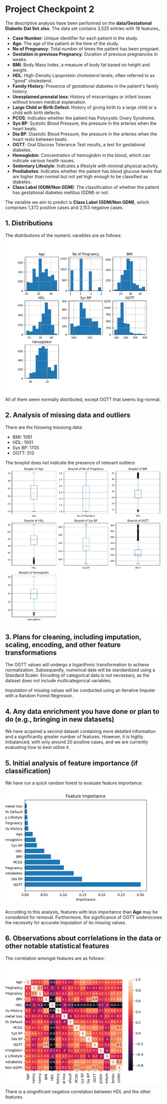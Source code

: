 # Project Checkpoint 2

The descriptive analysis have been performed on the **data/Gestational Diabetic Dat Set.xlsx**.
The data set contains 3,525 entries with 18 features_
+ **Case Number**: Unique identifier for each patient in the study.
+ **Age**: The age of the patient at the time of the study.
+ **No of Pregnancy**: Total number of times the patient has been pregnant.
+ **Gestation in previous Pregnancy**: Duration of previous pregnancies in weeks.
+ **BMI**: Body Mass Index, a measure of body fat based on height and weight.
+ **HDL**: High-Density Lipoprotein cholesterol levels, often referred to as "good" cholesterol.
+ **Family History**: Presence of gestational diabetes in the patient's family history.
+ **Unexplained prenatal loss**: History of miscarriages or infant losses without known medical explanation.
+ **Large Child or Birth Defect**: History of giving birth to a large child or a child with birth defects.
+ **PCOS**: Indicates whether the patient has Polycystic Ovary Syndrome.
+ **Sys BP**: Systolic Blood Pressure, the pressure in the arteries when the heart beats.
+ **Dia BP**: Diastolic Blood Pressure, the pressure in the arteries when the heart rests between beats.
+ **OGTT**: Oral Glucose Tolerance Test results, a test for gestational diabetes.
+ **Hemoglobin**: Concentration of hemoglobin in the blood, which can indicate various health issues.
+ **Sedentary Lifestyle**: Indicates a lifestyle with minimal physical activity.
+ **Prediabetes**: Indicates whether the patient has blood glucose levels that are higher than normal but not yet high enough to be classified as diabetes.
+ **Class Label (GDM/Non GDM)**: The classification of whether the patient has gestational diabetes mellitus (GDM) or not.


The variable we aim to predict is **Class Label (GDM/Non GDM)**, which comprises 1,372 positive cases and 2,153 negative cases.


## 1. Distributions

The distributions of the numeric varaibles are as follows:
![Distributions](plots/distributions.png "Distributions")
All of them seem normally distributed, except OGTT that seems log-normal.

## 2. Analysis of missing data and outliers

There are the folowing missiong data:
+ BMI: 1081
+ HDL: 1001
+ Sys BP: 1705
+ OGTT: 513

The boxplot does not indicate the presence of relevant outliers:
![outliers](plots/outliers.png "outliers")

## 3. Plans for cleaning, including imputation, scaling, encoding, and other feature transformations

The OGTT values will undergo a logarithmic transformation to achieve normalization. Subsequently, numerical data will be standardized using a Standard Scaler. Encoding of categorical data is not necessary, as the dataset does not include multicategorical variables.


Imputation of missing values will be conducted using an Iterative Imputer with a Random Forest Regressor.


## 4. Any data enrichment you have done or plan to do (e.g., bringing in new datasets)

We have acquired a second dataset containing more detailed information and a significantly greater number of features. However, it is highly imbalanced, with only around 20 positive cases, and we are currently evaluating how to best utilize it.


## 5. Initial analysis of feature importance (if classification)
We have run a quick random forest to evaluate feature importance:
![feature_importances](plots/feature_importance.png "feature_importances")

According to this analysis, features with less importance than **Age** may be considered for removal. Furthermore, the significance of OGTT underscores the necessity for accurate imputation of its missing values.


## 6. Observations about corrlelations in the data or other notable statistical features

The correlation amongst features are as follows:

![correlation](plots/correlation.png "correlation")

There is a singnificant negative correlation between HDL and the other features.